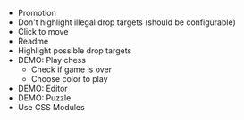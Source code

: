* Promotion
* Don't highlight illegal drop targets (should be configurable)
* Click to move
* Readme
* Highlight possible drop targets
* DEMO: Play chess
  - Check if game is over
  - Choose color to play
* DEMO: Editor
* DEMO: Puzzle
* Use CSS Modules
